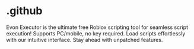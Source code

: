 # .github
Evon Executor is the ultimate free Roblox scripting tool for seamless script execution! Supports PC/mobile, no key required. Load scripts effortlessly with our intuitive interface. Stay ahead with unpatched features.
